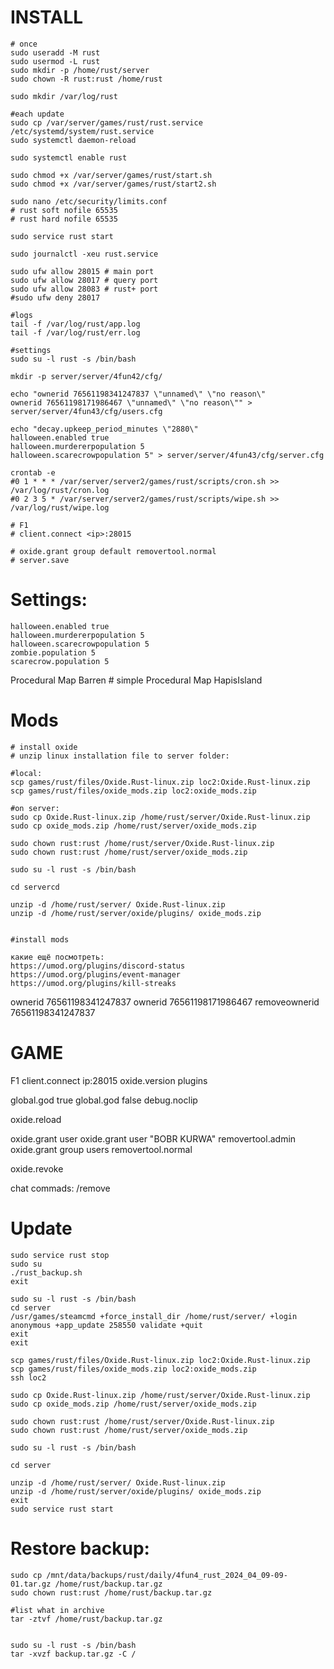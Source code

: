# INSTALL
```shell
# once
sudo useradd -M rust
sudo usermod -L rust
sudo mkdir -p /home/rust/server
sudo chown -R rust:rust /home/rust

sudo mkdir /var/log/rust

#each update
sudo cp /var/server/games/rust/rust.service /etc/systemd/system/rust.service
sudo systemctl daemon-reload

sudo systemctl enable rust

sudo chmod +x /var/server/games/rust/start.sh
sudo chmod +x /var/server/games/rust/start2.sh

sudo nano /etc/security/limits.conf
# rust soft nofile 65535
# rust hard nofile 65535

sudo service rust start

sudo journalctl -xeu rust.service

sudo ufw allow 28015 # main port
sudo ufw allow 28017 # query port
sudo ufw allow 28083 # rust+ port
#sudo ufw deny 28017

#logs
tail -f /var/log/rust/app.log
tail -f /var/log/rust/err.log

#settings
sudo su -l rust -s /bin/bash

mkdir -p server/server/4fun42/cfg/

echo "ownerid 76561198341247837 \"unnamed\" \"no reason\"
ownerid 76561198171986467 \"unnamed\" \"no reason\"" > server/server/4fun43/cfg/users.cfg

echo "decay.upkeep_period_minutes \"2880\"
halloween.enabled true
halloween.murdererpopulation 5
halloween.scarecrowpopulation 5" > server/server/4fun43/cfg/server.cfg

crontab -e
#0 1 * * * /var/server/server2/games/rust/scripts/cron.sh >> /var/log/rust/cron.log
#0 2 3 5 * /var/server/server2/games/rust/scripts/wipe.sh >> /var/log/rust/wipe.log

# F1
# client.connect <ip>:28015

# oxide.grant group default removertool.normal
# server.save

```

# Settings:

```commandline
halloween.enabled true
halloween.murdererpopulation 5
halloween.scarecrowpopulation 5
zombie.population 5
scarecrow.population 5
```

Procedural Map
Barren # simple Procedural Map
HapisIsland

# Mods
```commandline
# install oxide
# unzip linux installation file to server folder:

#local:
scp games/rust/files/Oxide.Rust-linux.zip loc2:Oxide.Rust-linux.zip
scp games/rust/files/oxide_mods.zip loc2:oxide_mods.zip

#on server:
sudo cp Oxide.Rust-linux.zip /home/rust/server/Oxide.Rust-linux.zip
sudo cp oxide_mods.zip /home/rust/server/oxide_mods.zip

sudo chown rust:rust /home/rust/server/Oxide.Rust-linux.zip
sudo chown rust:rust /home/rust/server/oxide_mods.zip

sudo su -l rust -s /bin/bash

cd servercd 

unzip -d /home/rust/server/ Oxide.Rust-linux.zip
unzip -d /home/rust/server/oxide/plugins/ oxide_mods.zip
 

#install mods

какие ещё посмотреть: 
https://umod.org/plugins/discord-status
https://umod.org/plugins/event-manager
https://umod.org/plugins/kill-streaks

```
ownerid 76561198341247837
ownerid 76561198171986467
removeownerid 76561198341247837

# GAME
F1
client.connect ip:28015
oxide.version
plugins

global.god true
global.god false
debug.noclip 

oxide.reload <pluginName>

oxide.grant user <name><permission>
oxide.grant user "BOBR KURWA" removertool.admin
oxide.grant group users removertool.normal

oxide.revoke

chat commads:
/remove

# Update
```commandline
sudo service rust stop
sudo su
./rust_backup.sh
exit

sudo su -l rust -s /bin/bash
cd server
/usr/games/steamcmd +force_install_dir /home/rust/server/ +login anonymous +app_update 258550 validate +quit
exit
exit

scp games/rust/files/Oxide.Rust-linux.zip loc2:Oxide.Rust-linux.zip
scp games/rust/files/oxide_mods.zip loc2:oxide_mods.zip
ssh loc2

sudo cp Oxide.Rust-linux.zip /home/rust/server/Oxide.Rust-linux.zip
sudo cp oxide_mods.zip /home/rust/server/oxide_mods.zip

sudo chown rust:rust /home/rust/server/Oxide.Rust-linux.zip
sudo chown rust:rust /home/rust/server/oxide_mods.zip

sudo su -l rust -s /bin/bash

cd server 

unzip -d /home/rust/server/ Oxide.Rust-linux.zip
unzip -d /home/rust/server/oxide/plugins/ oxide_mods.zip
exit
sudo service rust start

```

# Restore backup:
```commandline
sudo cp /mnt/data/backups/rust/daily/4fun4_rust_2024_04_09-09-01.tar.gz /home/rust/backup.tar.gz
sudo chown rust:rust /home/rust/backup.tar.gz

#list what in archive
tar -ztvf /home/rust/backup.tar.gz


sudo su -l rust -s /bin/bash
tar -xvzf backup.tar.gz -C /
```